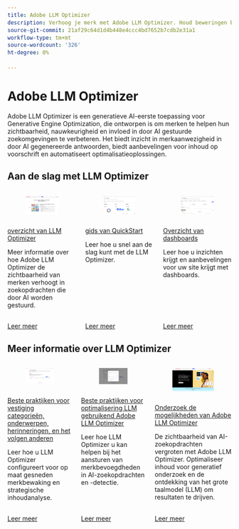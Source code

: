```yaml
---
title: Adobe LLM Optimizer
description: Verhoog je merk met Adobe LLM Optimizer. Houd beweringen bij, ontdek inzichten en domineer zoekopdrachten op AI-basis. Neem de controle over uw zichtbaarheid - optimaliseer nu!
source-git-commit: 21af29c64d1d4b448e4ccc4bd7652b7cdb2e31a1
workflow-type: tm+mt
source-wordcount: '326'
ht-degree: 0%

---
```



# Adobe LLM Optimizer

Adobe LLM Optimizer is een generatieve AI-eerste toepassing voor Generative Engine Optimization, die ontworpen is om merken te helpen hun zichtbaarheid, nauwkeurigheid en invloed in door AI gestuurde zoekomgevingen te verbeteren. Het biedt inzicht in merkaanwezigheid in door AI gegenereerde antwoorden, biedt aanbevelingen voor inhoud op voorschrift en automatiseert optimalisatieoplossingen.

## Aan de slag met LLM Optimizer

<!-- CARDS

* ./overview/overview.md
  {title= LLM Optimizer overview}
  {image= /help/assets/overview/llm-overview-card.png}
  {description= Learn about how Adobe LLM Optimizer boosts brand visibility in AI-driven search.}
  {target=_blank}
  {cta=Learn more}
* ./overview/quick-start.md
  {title= Quickstart guide}
  {description= Learn how to quickly get up and running with the LLM Optimizer.}
  {image= /help/assets/overview/agentic-traffic-card.png}
  {target=_blank}
  {cta=Learn more}
* ./dashboards/dashboards-overview.md
  {title= Dashboards overview}
  {image= /help/assets/overview/brand-presence-card.png}
  {description= Learn how to get insights and get recommendations for your site with dashboards.}
  {target=_blank}
  {cta=Learn more}
-->
<!-- START CARDS HTML - DO NOT MODIFY BY HAND -->
<div class="columns">
    <div class="column is-half-tablet is-half-desktop is-one-third-widescreen" aria-label="LLM Optimizer overview">
        <div class="card" style="height: 100%; display: flex; flex-direction: column; height: 100%;">
            <div class="card-image">
                <figure class="image x-is-16by9">
                    <a href="./overview/overview.md" title="LLM Optimizer-overzicht" target="_blank" rel="referrer">
                        <img class="is-bordered-r-small" src="/help/assets/overview/llm-overview-card.png" alt="LLM Optimizer-overzicht"
                             style="width: 100%; aspect-ratio: 16 / 9; object-fit: cover; overflow: hidden; display: block; margin: auto;">
                    </a>
                </figure>
            </div>
            <div class="card-content is-padded-small" style="display: flex; flex-direction: column; flex-grow: 1; justify-content: space-between;">
                <div class="top-card-content">
                    <p class="headline is-size-6 has-text-weight-bold">
                        <a href="./overview/overview.md" target="_blank" rel="referrer" title="LLM Optimizer-overzicht"> overzicht van LLM Optimizer </a>
                    </p>
                    <p class="is-size-6">Meer informatie over hoe Adobe LLM Optimizer de zichtbaarheid van merken verhoogt in zoekopdrachten die door AI worden gestuurd.</p>
                </div>
                <a href="./overview/overview.md" target="_blank" rel="referrer" class="spectrum-Button spectrum-Button--outline spectrum-Button--primary spectrum-Button--sizeM" style="align-self: flex-start; margin-top: 1rem;">
                    <span class="spectrum-Button-label has-no-wrap has-text-weight-bold"> Leer meer </span>
                </a>
            </div>
        </div>
    </div>
    <div class="column is-half-tablet is-half-desktop is-one-third-widescreen" aria-label="Quickstart guide">
        <div class="card" style="height: 100%; display: flex; flex-direction: column; height: 100%;">
            <div class="card-image">
                <figure class="image x-is-16by9">
                    <a href="./overview/quick-start.md" title="Snelstartgids" target="_blank" rel="referrer">
                        <img class="is-bordered-r-small" src="/help/assets/overview/agentic-traffic-card.png" alt="Snelstartgids"
                             style="width: 100%; aspect-ratio: 16 / 9; object-fit: cover; overflow: hidden; display: block; margin: auto;">
                    </a>
                </figure>
            </div>
            <div class="card-content is-padded-small" style="display: flex; flex-direction: column; flex-grow: 1; justify-content: space-between;">
                <div class="top-card-content">
                    <p class="headline is-size-6 has-text-weight-bold">
                        <a href="./overview/quick-start.md" target="_blank" rel="referrer" title="Snelstartgids"> gids van QuickStart </a>
                    </p>
                    <p class="is-size-6">Leer hoe u snel aan de slag kunt met de LLM Optimizer.</p>
                </div>
                <a href="./overview/quick-start.md" target="_blank" rel="referrer" class="spectrum-Button spectrum-Button--outline spectrum-Button--primary spectrum-Button--sizeM" style="align-self: flex-start; margin-top: 1rem;">
                    <span class="spectrum-Button-label has-no-wrap has-text-weight-bold"> Leer meer </span>
                </a>
            </div>
        </div>
    </div>
    <div class="column is-half-tablet is-half-desktop is-one-third-widescreen" aria-label="Dashboards overview">
        <div class="card" style="height: 100%; display: flex; flex-direction: column; height: 100%;">
            <div class="card-image">
                <figure class="image x-is-16by9">
                    <a href="./dashboards/dashboards-overview.md" title="Overzicht van dashboards" target="_blank" rel="referrer">
                        <img class="is-bordered-r-small" src="/help/assets/overview/brand-presence-card.png" alt="Overzicht van dashboards"
                             style="width: 100%; aspect-ratio: 16 / 9; object-fit: cover; overflow: hidden; display: block; margin: auto;">
                    </a>
                </figure>
            </div>
            <div class="card-content is-padded-small" style="display: flex; flex-direction: column; flex-grow: 1; justify-content: space-between;">
                <div class="top-card-content">
                    <p class="headline is-size-6 has-text-weight-bold">
                        <a href="./dashboards/dashboards-overview.md" target="_blank" rel="referrer" title="Overzicht van dashboards"> Overzicht van dashboards </a>
                    </p>
                    <p class="is-size-6">Leer hoe u inzichten krijgt en aanbevelingen voor uw site krijgt met dashboards.</p>
                </div>
                <a href="./dashboards/dashboards-overview.md" target="_blank" rel="referrer" class="spectrum-Button spectrum-Button--outline spectrum-Button--primary spectrum-Button--sizeM" style="align-self: flex-start; margin-top: 1rem;">
                    <span class="spectrum-Button-label has-no-wrap has-text-weight-bold"> Leer meer </span>
                </a>
            </div>
        </div>
    </div>
</div>
<!-- END CARDS HTML - DO NOT MODIFY BY HAND -->

## Meer informatie over LLM Optimizer

<!-- Add cards -->

<!-- CARDS

* ./overview/best-practices-topics-prompts.md
  {title= Best practices for setting up categories, topics, prompts, and tracking others}
  {description= Learn how to configure LLM Optimizer for tailored brand monitoring and strategic content analysis.}
  {image= /help/assets/overview/customer-configuration-card.png}
  {target=_blank}
  {cta=Learn more}
* ./tutorials/best-practices.md
  {title= Best practices for LLM optimization using Adobe LLM Optimizer}
  {image= /help/assets/overview/best-practices-card.png}
  {description= Learn how LLM Optimizer can help you drive brand authority in AI search and discovery.}
* https://business.adobe.com/products/llm-optimizer.html
  {title = Explore the capabilities of the Adobe LLM Optimizer}
  {image = /help/assets/overview/business-adobe.png}
  {target=_blank}
  {cta=Learn more}

-->
<!-- START CARDS HTML - DO NOT MODIFY BY HAND -->
<div class="columns">
    <div class="column is-half-tablet is-half-desktop is-one-third-widescreen" aria-label="Best practices for setting up categories, topics, prompts, and tracking others">
        <div class="card" style="height: 100%; display: flex; flex-direction: column; height: 100%;">
            <div class="card-image">
                <figure class="image x-is-16by9">
                    <a href="./overview/best-practices-topics-prompts.md" title="Tips en trucs voor het instellen van categorieën, onderwerpen, vragen en het volgen van anderen" target="_blank" rel="referrer">
                        <img class="is-bordered-r-small" src="/help/assets/overview/customer-configuration-card.png" alt="Tips en trucs voor het instellen van categorieën, onderwerpen, vragen en het volgen van anderen"
                             style="width: 100%; aspect-ratio: 16 / 9; object-fit: cover; overflow: hidden; display: block; margin: auto;">
                    </a>
                </figure>
            </div>
            <div class="card-content is-padded-small" style="display: flex; flex-direction: column; flex-grow: 1; justify-content: space-between;">
                <div class="top-card-content">
                    <p class="headline is-size-6 has-text-weight-bold">
                        <a href="./overview/best-practices-topics-prompts.md" target="_blank" rel="referrer" title="Tips en trucs voor het instellen van categorieën, onderwerpen, vragen en het volgen van anderen"> Beste praktijken voor vestiging categorieën, onderwerpen, herinneringen, en het volgen anderen </a>
                    </p>
                    <p class="is-size-6">Leer hoe u LLM Optimizer configureert voor op maat gesneden merkbewaking en strategische inhoudanalyse.</p>
                </div>
                <a href="./overview/best-practices-topics-prompts.md" target="_blank" rel="referrer" class="spectrum-Button spectrum-Button--outline spectrum-Button--primary spectrum-Button--sizeM" style="align-self: flex-start; margin-top: 1rem;">
                    <span class="spectrum-Button-label has-no-wrap has-text-weight-bold"> Leer meer </span>
                </a>
            </div>
        </div>
    </div>
    <div class="column is-half-tablet is-half-desktop is-one-third-widescreen" aria-label="Best practices for LLM optimization using Adobe LLM Optimizer">
        <div class="card" style="height: 100%; display: flex; flex-direction: column; height: 100%;">
            <div class="card-image">
                <figure class="image x-is-16by9">
                    <a href="./tutorials/best-practices.md" title="Aanbevolen procedures voor LLM-optimalisatie met Adobe LLM Optimizer" target="_blank" rel="referrer">
                        <img class="is-bordered-r-small" src="/help/assets/overview/best-practices-card.png" alt="Aanbevolen procedures voor LLM-optimalisatie met Adobe LLM Optimizer"
                             style="width: 100%; aspect-ratio: 16 / 9; object-fit: cover; overflow: hidden; display: block; margin: auto;">
                    </a>
                </figure>
            </div>
            <div class="card-content is-padded-small" style="display: flex; flex-direction: column; flex-grow: 1; justify-content: space-between;">
                <div class="top-card-content">
                    <p class="headline is-size-6 has-text-weight-bold">
                        <a href="./tutorials/best-practices.md" target="_blank" rel="referrer" title="Aanbevolen procedures voor LLM-optimalisatie met Adobe LLM Optimizer"> Beste praktijken voor optimalisering LLM gebruikend Adobe LLM Optimizer </a>
                    </p>
                    <p class="is-size-6">Leer hoe LLM Optimizer u kan helpen bij het aansturen van merkbevoegdheden in AI-zoekopdrachten en -detectie.</p>
                </div>
                <a href="./tutorials/best-practices.md" target="_blank" rel="referrer" class="spectrum-Button spectrum-Button--outline spectrum-Button--primary spectrum-Button--sizeM" style="align-self: flex-start; margin-top: 1rem;">
                    <span class="spectrum-Button-label has-no-wrap has-text-weight-bold"> Leer meer </span>
                </a>
            </div>
        </div>
    </div>
    <div class="column is-half-tablet is-half-desktop is-one-third-widescreen" aria-label="Explore the capabilities of the Adobe LLM Optimizer">
        <div class="card" style="height: 100%; display: flex; flex-direction: column; height: 100%;">
            <div class="card-image">
                <figure class="image x-is-16by9">
                    <a href="https://business.adobe.com/products/llm-optimizer.html" title="De mogelijkheden van de Adobe LLM Optimizer verkennen" target="_blank" rel="referrer">
                        <img class="is-bordered-r-small" src="/help/assets/overview/business-adobe.png" alt="De mogelijkheden van de Adobe LLM Optimizer verkennen"
                             style="width: 100%; aspect-ratio: 16 / 9; object-fit: cover; overflow: hidden; display: block; margin: auto;">
                    </a>
                </figure>
            </div>
            <div class="card-content is-padded-small" style="display: flex; flex-direction: column; flex-grow: 1; justify-content: space-between;">
                <div class="top-card-content">
                    <p class="headline is-size-6 has-text-weight-bold">
                        <a href="https://business.adobe.com/products/llm-optimizer.html" target="_blank" rel="referrer" title="De mogelijkheden van de Adobe LLM Optimizer verkennen"> Onderzoek de mogelijkheden van Adobe LLM Optimizer </a>
                    </p>
                    <p class="is-size-6">De zichtbaarheid van AI-zoekopdrachten vergroten met Adobe LLM Optimizer. Optimaliseer inhoud voor generatief onderzoek en de ontdekking van het grote taalmodel (LLM) om resultaten te drijven.</p>
                </div>
                <a href="https://business.adobe.com/products/llm-optimizer.html" target="_blank" rel="referrer" class="spectrum-Button spectrum-Button--outline spectrum-Button--primary spectrum-Button--sizeM" style="align-self: flex-start; margin-top: 1rem;">
                    <span class="spectrum-Button-label has-no-wrap has-text-weight-bold"> Leer meer </span>
                </a>
            </div>
        </div>
    </div>
</div>
<!-- END CARDS HTML - DO NOT MODIFY BY HAND -->

